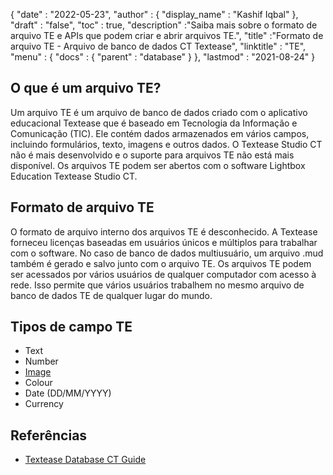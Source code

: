 {
  "date" : "2022-05-23",
  "author" : {
    "display_name" : "Kashif Iqbal"
},
  "draft" : "false",
  "toc" : true,
  "description" :"Saiba mais sobre o formato de arquivo TE e APIs que podem criar e abrir arquivos TE.",
  "title" :"Formato de arquivo TE - Arquivo de banco de dados CT Textease",
  "linktitle" : "TE",
  "menu" : {
    "docs" : {
      "parent" : "database"
}
},
  "lastmod" : "2021-08-24"
}

## O que é um arquivo TE?

Um arquivo TE é um arquivo de banco de dados criado com o aplicativo educacional Textease que é baseado em Tecnologia da Informação e Comunicação (TIC). Ele contém dados armazenados em vários campos, incluindo formulários, texto, imagens e outros dados. O Textease Studio CT não é mais desenvolvido e o suporte para arquivos TE não está mais disponível. Os arquivos TE podem ser abertos com o software Lightbox Education Textease Studio CT.

## Formato de arquivo TE

O formato de arquivo interno dos arquivos TE é desconhecido. A Textease forneceu licenças baseadas em usuários únicos e múltiplos para trabalhar com o software. No caso de banco de dados multiusuário, um arquivo .mud também é gerado e salvo junto com o arquivo TE. Os arquivos TE podem ser acessados por vários usuários de qualquer computador com acesso à rede. Isso permite que vários usuários trabalhem no mesmo arquivo de banco de dados TE de qualquer lugar do mundo.

## Tipos de campo TE

* Text
* Number
* [Image](/pt/image/)
* Colour
* Date (DD/MM/YYYY)
* Currency

## Referências ##

* [Textease Database CT Guide](https://products.conholdate.app/viewer/view/8MPsb0m0GyulEw3GO/textease-database-ct-guide.pdf?preview=true.pdf)

